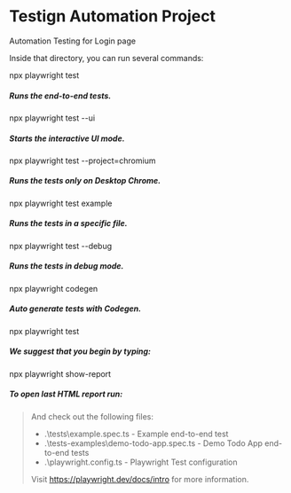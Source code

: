 # Testign Automation Project
Automation Testing for Login page


Inside that directory, you can run several commands:

  npx playwright test
##### Runs the end-to-end tests.

  npx playwright test --ui
##### Starts the interactive UI mode.

  npx playwright test --project=chromium
##### Runs the tests only on Desktop Chrome.

  npx playwright test example
##### Runs the tests in a specific file.

  npx playwright test --debug
##### Runs the tests in debug mode.

  npx playwright codegen
##### Auto generate tests with Codegen.

  npx playwright test
##### We suggest that you begin by typing:

  npx playwright show-report

##### To open last HTML report run:


> And check out the following files:
>  - .\tests\example.spec.ts - Example end-to-end test
>  - .\tests-examples\demo-todo-app.spec.ts - Demo Todo App end-to-end tests
>  - .\playwright.config.ts - Playwright Test configuration
>
> Visit https://playwright.dev/docs/intro for more information.